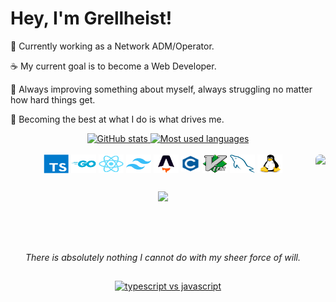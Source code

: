 # Hey, I'm Grellheist!

🐧 Currently working as a Network ADM/Operator.

☕ My current goal is to become a Web Developer.

💪 Always improving something about myself, always struggling no matter how hard things get.

🗿 Becoming the best at what I do is what drives me.

<div align="center">
  <a href="https://github.com/Grellheist">
  <img height="180em" src="https://github-readme-stats-grellheist.vercel.app/api?username=grellheist&theme=tokyonight&show_icons=true&count_private=true" alt="GitHub stats" />
  <img height="180em" src="https://github-readme-stats-grellheist.vercel.app/api/top-langs/?username=grellheist&layout=compact&hide=shell,tex,scss,ejs,css,html,astro&theme=tokyonight" alt="Most used languages"/>
</div>
<div style="display: inline_block" align="center"><br>
  <a href="https://github.com/Grellheist"><img align="right" height="165" style="border-radius:50px;" src="https://streak-stats.demolab.com?user=grellheist&theme=tokyonight&hide_border=true)](https://git.io/streak-stats)" /></a>
  <img align="center" height="30" width="40" src="https://raw.githubusercontent.com/devicons/devicon/1119b9f84c0290e0f0b38982099a2bd027a48bf1/icons/typescript/typescript-plain.svg"/>
  <img href="www.google.com" align="center" height="30" width="40" src="https://github.com/devicons/devicon/blob/master/icons/go/go-original-wordmark.svg"/>
  <img align="center" height="30" width="40" src="https://github.com/devicons/devicon/blob/master/icons/react/react-original.svg"/>
  <img align="center" height="30" width="40" src="https://github.com/devicons/devicon/blob/master/icons/tailwindcss/tailwindcss-plain.svg"/>
  <img align="center" height="30" width="40" src="https://github.com/devicons/devicon/blob/develop/icons/astro/astro-original.svg"/>
  <img align="center" height="25" width="30" src="https://raw.githubusercontent.com/devicons/devicon/1119b9f84c0290e0f0b38982099a2bd027a48bf1/icons/c/c-plain.svg"/>
  <img align="center" height="30" width="40" src="https://github.com/devicons/devicon/blob/develop/icons/vim/vim-original.svg"/>
  <img align="center" height="30" width="40" src="https://github.com/devicons/devicon/blob/develop/icons/mysql/mysql-original.svg"/>
  <img align="center" height="30" width="40" src="https://raw.githubusercontent.com/devicons/devicon/master/icons/linux/linux-original.svg"/>
 </div>
  
  ##
  
  <div align="center">
  <a href="https://www.codewars.com/users/Grellheist"><img src="https://www.codewars.com/users/Grellheist/badges/large"></a><br><br>
  </div>
  
  ##
  
  <div>
  <br>
  <p align="center"><i>There is absolutely nothing I cannot do with my sheer force of will.</i></p>
</div>

  ##
  
  <div align="center">
  <a href="https://github.com/Grellheist"><img src="https://pbs.twimg.com/media/EzRewP5VUAowWoN?format=png&name=900x900" title="typescript vs javascript"/></a><div></div>
  </div>
                                                                  

